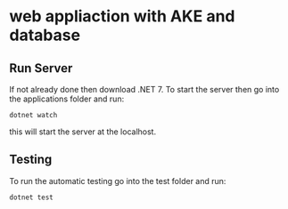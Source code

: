 # web appliaction with AKE and database
## Run Server

If not already done then download .NET 7. To start the server then go into the applications folder and run:
```
dotnet watch
```
this will start the server at the localhost.

## Testing
To run the automatic testing go into the test folder and run:
```
dotnet test
```

